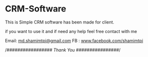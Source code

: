 # CRM-Software

This is Simple CRM software has been made for client. 

if you want to use it and if need any help feel free contact with me

Email: md.shamimtpi@gmail.com
FB   : www.facebook.com/shamimtpi


/*################# Thank You ################*/
